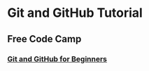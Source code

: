 # Git and GitHub Tutorial
## Free Code Camp
### [Git and GitHub for Beginners](https://youtu.be/RGOj5yH7evk)
